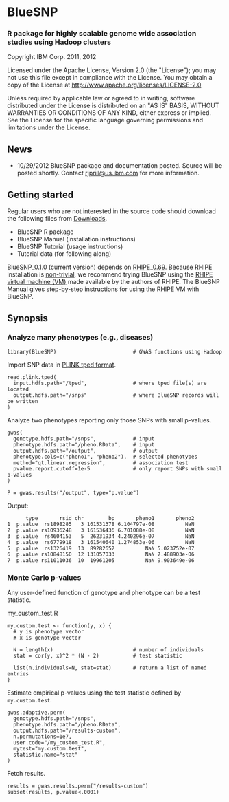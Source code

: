 BlueSNP
==========

### R package for highly scalable genome wide association studies using Hadoop clusters

Copyright IBM Corp. 2011, 2012

Licensed under the Apache License, Version 2.0 (the "License");
you may not use this file except in compliance with the License.
You may obtain a copy of the License at http://www.apache.org/licenses/LICENSE-2.0

Unless required by applicable law or agreed to in writing, software
distributed under the License is distributed on an "AS IS" BASIS,
WITHOUT WARRANTIES OR CONDITIONS OF ANY KIND, either express or implied.
See the License for the specific language governing permissions and
limitations under the License.

News
----------

* 10/29/2012 BlueSNP package and documentation posted. Source will be posted shortly. Contact rjprill@us.ibm.com for more information.

Getting started
----------

Regular users who are not interested in the source code should download the following files from [Downloads](https://github.com/ibm-bioinformatics/BlueSNP/downloads).
* BlueSNP R package
* BlueSNP Manual (installation instructions)
* BlueSNP Tutorial (usage instructions)
* Tutorial data (for following along)

BlueSNP_0.1.0 (current version) depends on [RHIPE_0.69](https://github.com/saptarshiguha/RHIPE/downloads). Because RHIPE installation is [non-trivial](https://www.datadr.org/install.html), we recommend trying BlueSNP using the [RHIPE virtual machine (VM)](https://docs.google.com/open?id=0BzruSBxuthmjUS1vU3lzOENXWlU) made available by the authors of RHIPE. The BlueSNP Manual gives step-by-step instructions for using the RHIPE VM with BlueSNP.

Synopsis
----------

### Analyze many phenotypes (e.g., diseases)

    library(BlueSNP)                         # GWAS functions using Hadoop

Import SNP data in [PLINK tped format](http://pngu.mgh.harvard.edu/~purcell/plink/data.shtml#tr).

    read.plink.tped(
      input.hdfs.path="/tped",               # where tped file(s) are located
      output.hdfs.path="/snps"               # where BlueSNP records will be written
    )

Analyze two phenotypes reporting only those SNPs with small p-values.

    gwas(
      genotype.hdfs.path="/snps",            # input
      phenotype.hdfs.path="/pheno.RData",    # input
      output.hdfs.path="/output",            # output
      phenotype.cols=c("pheno1", "pheno2"),  # selected phenotypes
      method="qt.linear.regression",         # association test
      pvalue.report.cutoff=1e-5              # only report SNPs with small p-values
    )
    
    P = gwas.results("/output", type="p.value")    

Output:

          type       rsid chr        bp       pheno1       pheno2
    1  p.value  rs1898285   3 161531378 6.104797e-08          NaN
    2  p.value rs10936248   3 161536436 6.701088e-08          NaN
    3  p.value  rs4604153   5  26231934 4.240296e-07          NaN
    4  p.value  rs6779918   3 161540640 1.274853e-06          NaN
    5  p.value  rs1326419  13  89282652          NaN 5.023752e-07
    6  p.value rs10848150  12 131057033          NaN 7.488903e-06
    7  p.value rs11011036  10  19961205          NaN 9.903649e-06

### Monte Carlo p-values

Any user-defined function of genotype and phenotype can be a test statistic.

my_custom_test.R

    my.custom.test <- function(y, x) {
      # y is phenotype vector
      # x is genotype vector
    
      N = length(x)                          # number of individuals
      stat = cor(y, x)^2 * (N - 2)           # test statistic
    
      list(n.individuals=N, stat=stat)       # return a list of named entries
    }

Estimate empirical p-values using the test statistic defined by `my.custom.test`.

    gwas.adaptive.perm(
      genotype.hdfs.path="/snps",
      phenotype.hdfs.path="/pheno.RData",
      output.hdfs.path="/results-custom",
      n.permutations=1e7,
      user.code="/my_custom_test.R",
      mytest="my.custom.test",
      statistic.name="stat"
    )

Fetch results.

    results = gwas.results.perm("/results-custom")
    subset(results, p.value<.0001)

